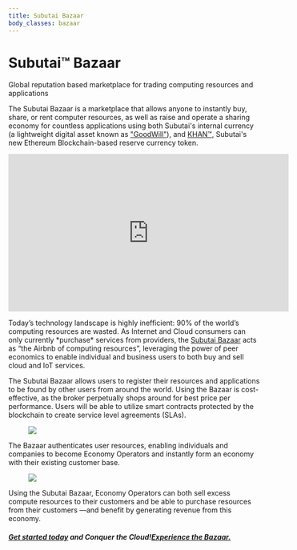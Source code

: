 ```yaml
---
title: Subutai Bazaar
body_classes: bazaar
---
```


<div class="banner" markdown="1">

<h1>Subutai™ Bazaar</h1>
<p>Global reputation based marketplace for trading computing resources and applications</p>
<div class="arrowDown">
<a href="#"><i class="fas fa-chevron-down"></i></a>
</div>

</div>

<div class="container">
    <div class="halfCol">
        <p>The Subutai Bazaar is a marketplace that allows anyone to instantly buy, share, or rent computer resources, as well as raise and operate a sharing economy for countless applications using both Subutai's internal currency (a lightweight digital asset known as <a href="#">"GoodWill"</a>), and <a href="#">KHAN™</a>, Subutai's new Ethereum Blockchain-based reserve currency token.</p>
    </div>
    <div class="halfCol videoWrap">
        <iframe width="560" height="315" src="https://www.youtube.com/embed/HtC-wI_VDTE" frameborder="0" allow="autoplay; encrypted-media" allowfullscreen></iframe>
    </div>
</div>

<!-- <div class="smallContainer"> -->
<div class="container">
    <div class="textBlock">
        <p>Today’s technology landscape is highly inefficient: 90% of the world’s computing resources are wasted. As Internet and Cloud consumers can only currently *purchase* services from providers, the <a href="#">Subutai Bazaar</a> acts as “the Airbnb of computing resources”, leveraging the power of peer economics to enable individual and business users to both buy and sell cloud and IoT services.</p>
        <p>The Subutai Bazaar allows users to register their resources and applications to be found by other users from around the world. Using the Bazaar is cost-effective, as the broker perpetually shops around for best price per performance. Users will be able to utilize smart contracts protected by the blockchain to create service level agreements (SLAs).</p>
    </div>
</div>
<div class="container">
    <figure class="fullImg">
        <img src="../images/bazaar-panel-globe.jpg">
    </figure>
<!-- </div> -->
<!-- <div class="smallContainer"> -->
<!-- <div class="container"> -->
    <div class="textBlock">
        <p>The Bazaar authenticates user resources, enabling individuals and companies to become Economy Operators and instantly form an economy with their existing customer base.</p>
    </div>
<!-- </div> -->
<!-- <div class="container"> -->
    <figure class="fullImg">
        <img src="../images/bazaar-panel-02.jpg">
    </figure>
<!-- </div> -->
<!-- <div class="smallContainer"> -->
<!-- <div class="container"> -->
    <div class="textBlock">
        <p>Using the Subutai Bazaar, Economy Operators can both sell excess compute resources to their customers and be able to purchase resources from their customers —and benefit by generating revenue from this economy.</p>
    </div>
    <h5><a href="#">Get started today</a> and Conquer the Cloud!<a href="#">Experience the Bazaar.</a></h5>
</div>

